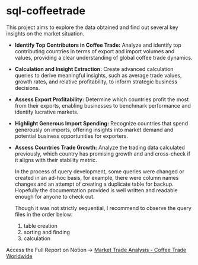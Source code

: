 # sql-coffeetrade

This project aims to explore the data obtained and find out several key insights on the market situation.

- **Identify Top Contributors in Coffee Trade:** Analyze and identify top contributing countries in terms of export and import volumes and values, providing a clear understanding of global coffee trade dynamics.
- **Calculation and Insight Extraction:** Create advanced calculation queries to derive meaningful insights, such as average trade values, growth rates, and relative profitability, to inform strategic business decisions.
- **Assess Export Profitability:** Determine which countries profit the most from their exports, enabling businesses to benchmark performance and identify lucrative markets.
- **Highlight Generous Import Spending:** Recognize countries that spend generously on imports, offering insights into market demand and potential business opportunities for exporters.
- **Assess Countries Trade Growth:** Analyze the trading data calculated previously, which country has promising growth and and cross-check if it aligns with their stability metric.

  In the process of query development, some queries were changed or created in an ad-hoc basis, for example, there were column names changes and an attempt of creating a duplicate table for backup.
  Hopefully the documentation provided is well written and readable enough for anyone to check out.

  Though it was not strictly sequential, I recommend to observe the query files in the order below:
  1. table creation
  2. sorting and finding
  3. calculation

Access the Full Report on Notion -> [Market Trade Analysis - Coffee Trade Worldwide](https://ardianthap.notion.site/Market-Analysis-Coffee-Trade-Worldwide-79f22aad8a3e448abe3c7a7fec28e524?pvs=4)
